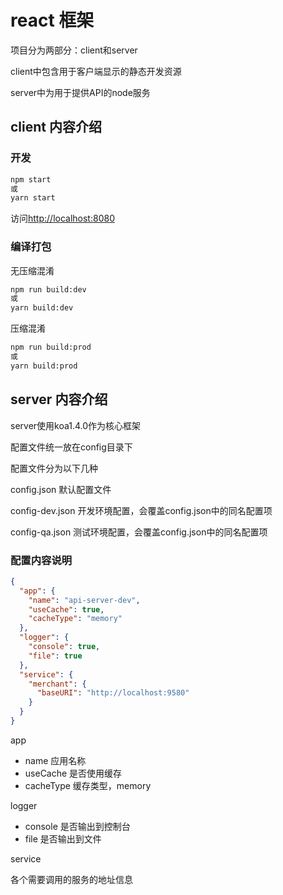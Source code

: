 # react 框架

项目分为两部分：client和server

client中包含用于客户端显示的静态开发资源

server中为用于提供API的node服务


## client 内容介绍

### 开发

```bash
npm start
或
yarn start
```

访问[http://localhost:8080](http://localhost:8080])

### 编译打包

无压缩混淆

```bash
npm run build:dev
或
yarn build:dev
```

压缩混淆

```bash
npm run build:prod
或
yarn build:prod
```


## server 内容介绍

server使用koa1.4.0作为核心框架

配置文件统一放在config目录下

配置文件分为以下几种

config.json   默认配置文件

config-dev.json  开发环境配置，会覆盖config.json中的同名配置项

config-qa.json  测试环境配置，会覆盖config.json中的同名配置项

### 配置内容说明

```json
{
  "app": {
    "name": "api-server-dev",
    "useCache": true,
    "cacheType": "memory"
  },
  "logger": {
    "console": true,
    "file": true
  },
  "service": {
    "merchant": {
      "baseURI": "http://localhost:9580"
    }
  }
}
```

app

- name  应用名称
- useCache 是否使用缓存
- cacheType  缓存类型，memory


logger

- console 是否输出到控制台
- file  是否输出到文件

service

各个需要调用的服务的地址信息






